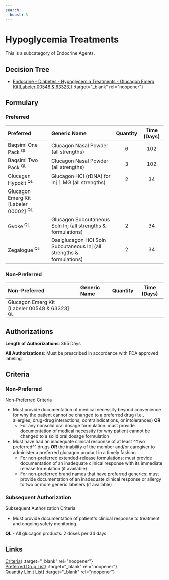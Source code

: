 ```yaml
---
search:
  boost: 3
---
```


# Hypoglycemia Treatments

This is a subcategory of Endocrine Agents.

## Decision Tree

- [Endocrine - Diabetes - Hypoglycemia Treatments - Glucagon Emerg Kit[Labeler 00548 & 63323]](https://forms.office.com/Pages/ResponsePage.aspx?id=nPhjxpvvj0G9PUHkbAzgaN9UYz8EqmlIs3_TYn4TbXBUM00xMjFFUVlHUElMN0w1QVZOWVgwWVZROSQlQCN0PWcu){ :target="_blank" rel="noopener"}

## Formulary

### Preferred

| Preferred                                        | Generic Name                                                          | Quantity | Time (Days) |
| :----------------------------------------------- | :-------------------------------------------------------------------- | :------: | :---------: |
| Baqsimi One Pack <sup>QL</sup>                   | Clucagon Nasal Powder (all strengths)                                 |    6     |     102     |
| Baqsimi Two Pack <sup>QL</sup>                   | Clucagon Nasal Powder (all strengths)                                 |    3     |     102     |
| Glucagen Hypokit <sup>QL</sup>                   | Glucagon HCI (rDNA) for Inj 1 MG (all strengths)                      |    2     |     34      |
| Glucagon Emerg Kit [Labeler 00002] <sup>QL</sup> |                                                                       |          |             |
| Gvoke <sup>QL</sup>                              | Glucagon Subcutaneous Soln Inj (all strengths & formulations)         |    2     |     34      |
| Zegalogue <sup>QL</sup>                          | Dasiglucagon HCI Soln Subcutaneous Inj (all strengths & formulations) |    2     |     34      |

### Non-Preferred

| Non-Preferred                                            | Generic Name | Quantity | Time (Days) |
| :------------------------------------------------------- | :----------- | :------: | :---------: |
| Glucagon Emerg Kit [Labeler 00548 & 63323] <sup>QL</sup> |              |          |             |

## Authorizations

**Length of Authorizations**: 365 Days

**All Authorizations**: Must be prescribed in accordance with FDA approved labeling

## Criteria

### Non-Preferred

Non-Preferred Criteria

- Must provide documentation of medical necessity beyond convenience for why the patient cannot be changed to a preferred drug (i.e., allergies, drug-drug interactions, contraindications, or intolerances) **OR**
    - For any nonsolid oral dosage formulation: must provide documentation of medical necessity for why patient cannot be changed to a solid oral dosage formulation
- Must have had an inadequate clinical response of at least ^^two preferred^^ drugs **OR** the inability of the member and/or caregiver to administer a preferred glucagon product in a timely fashion
    - For non-preferred extended-release formulations: must provide documentation of an inadequate clinical response with its immediate release formulation (if available)
    - For non-preferred brand names that have preferred generics: must provide documentation of an inadequate clinical response or allergy to two or more generic labelers (if available)

### Subsequent Authorization 

Subsequent Authorization Criteria

- Must provide documentation of patient's clinical response to treatment and ongoing safety monitoring

**QL** - All glucagon products: 2 doses per 34 days 

## Links

[Criteria](https://medicaid.ohio.gov/static/PHM/drug-coverage/20230701+UPDL+Criteria+_v1_FINAL.approved.pdf#page=53){ :target="_blank" rel="noopener"} </br>
[Preferred Drug List](https://pharmacy.medicaid.ohio.gov/sites/default/files/20230401_UPDL_v7_Approved.pdf#page=20){ :target="_blank" rel="noopener"} </br>
[Quantity Limit List](https://pharmacy.medicaid.ohio.gov/sites/default/files/20230101_Ohio_Medicaid_Quantity_Document_APPROVED.pdf){ :target="_blank" rel="noopener"}
